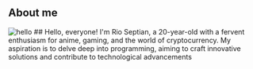 ## About me
<picture>
<img src="https://media1.tenor.com/m/0nAkXoaJyvQAAAAC/yukino-oregairu.gif" alt="hello">
## Hello, everyone! I'm Rio Septian, a 20-year-old with a fervent enthusiasm for anime, gaming, and the world of cryptocurrency. My aspiration is to delve deep into programming, aiming to craft innovative solutions and contribute to technological advancements
